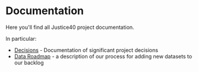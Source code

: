 # Documentation

Here you'll find all Justice40 project documentation.

In particular:

- [Decisions](decisions) - Documentation of significant project decisions
- [Data Roadmap](data-roadmap.md) - a description of our process for adding new datasets to our backlog
